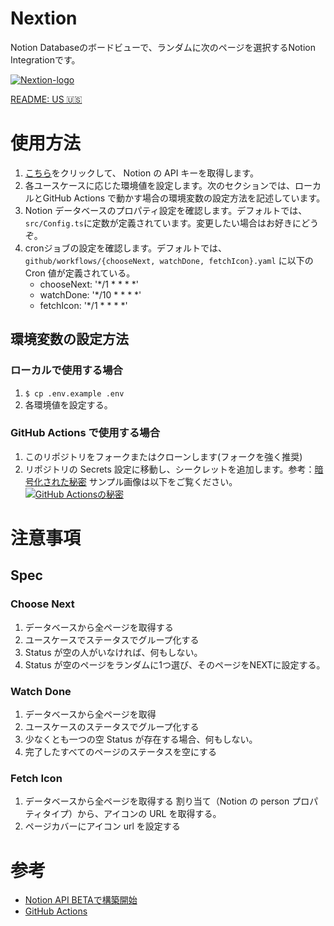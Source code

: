 # Nextion

Notion Databaseのボードビューで、ランダムに次のページを選択するNotion Integrationです。

[![Nextion-logo](https://github.com/tam-bourine/Nextion/blob/main/docs/images/Nextion-log.png)](https://github.com/tam-bourine/Nextion/blob/main/docs/images/Nextion-log.png)

[README: US 🇺🇸 ](https://github.com/tam-bourine/Nextion/blob/main/README.md)

# 使用方法

1. [こちら](https://developers.notion.com/)をクリックして、 Notion の API キーを取得します。
1. 各ユースケースに応じた環境値を設定します。次のセクションでは、ローカルとGitHub Actions で動かす場合の環境変数の設定方法を記述しています。
1. Notion データベースのプロパティ設定を確認します。デフォルトでは、`src/Config.ts`に定数が定義されています。変更したい場合はお好きにどうぞ。
1. cronジョブの設定を確認します。デフォルトでは、`github/workflows/{chooseNext, watchDone, fetchIcon}.yaml` に以下の Cron 値が定義されている。
    - chooseNext: '*/1 * * * *'
    - watchDone: '*/10 * * * *'
    - fetchIcon: '*/1 * * * *'

## 環境変数の設定方法

### ローカルで使用する場合

1. `$ cp .env.example .env`
1. 各環境値を設定する。
### GitHub Actions で使用する場合

1. このリポジトリをフォークまたはクローンします(フォークを強く推奨)
1. リポジトリの Secrets 設定に移動し、シークレットを追加します。参考：[暗号化された秘密](https://docs.github.com/en/actions/security-guides/encrypted-secrets) サンプル画像は以下をご覧ください。
    [![GitHub Actionsの秘密](https://github.com/tam-bourine/Nextion/blob/main/docs/images/github-setttings-Secrets.png)](https://github.com/tam-bourine/Nextion/blob/main/docs/images/github-setttings-Secrets.png)

# 注意事項

## Spec

### Choose Next

1. データベースから全ページを取得する
1. ユースケースでステータスでグループ化する
1. Status が空の人がいなければ、何もしない。
1. Status が空のページをランダムに1つ選び、そのページをNEXTに設定する。

### Watch Done

1. データベースから全ページを取得
1. ユースケースのステータスでグループ化する
1. 少なくとも一つの空 Status が存在する場合、何もしない。
1. 完了したすべてのページのステータスを空にする

### Fetch Icon

1. データベースから全ページを取得する
割り当て（Notion の person プロパティタイプ）から、アイコンの URL を取得する。
1. ページカバーにアイコン url を設定する


# 参考

- [Notion API BETAで構築開始](https://developers.notion.com/)
- [GitHub Actions](https://github.co.jp/features/actions)